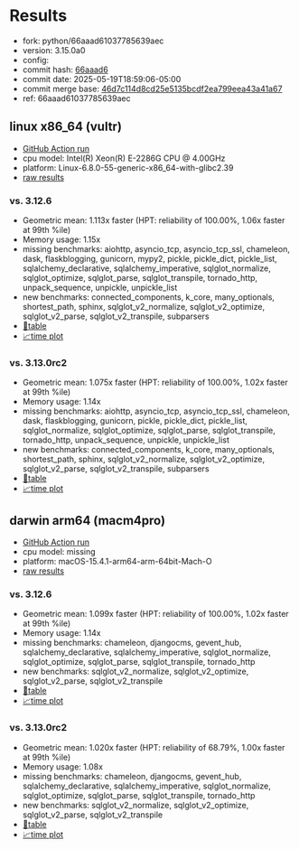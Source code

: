 # Results

- fork: python/66aaad61037785639aec
- version: 3.15.0a0
- config: 
- commit hash: [66aaad6](https://github.com/python/cpython/commit/66aaad6)
- commit date: 2025-05-19T18:59:06-05:00
- commit merge base: [46d7c114d8cd25e5135bcdf2ea799eea43a41a67](https://github.com/python/cpython/commit/46d7c114d8cd25e5135bcdf2ea799eea43a41a67)
- ref: 66aaad61037785639aec

## linux x86_64 (vultr)

- [GitHub Action run](https://github.com/facebookexperimental/free-threading-benchmarking/actions/runs/15126027952)
- cpu model: Intel(R) Xeon(R) E-2286G CPU @ 4.00GHz
- platform: Linux-6.8.0-55-generic-x86_64-with-glibc2.39
- [raw results](bm-20250519-vultr-x86_64-python-66aaad61037785639aec-3.15.0a0-66aaad6.json)

### vs. 3.12.6

- Geometric mean: 1.113x faster (HPT: reliability of 100.00%, 1.06x faster at 99th %ile)
- Memory usage: 1.15x
- missing benchmarks: aiohttp, asyncio_tcp, asyncio_tcp_ssl, chameleon, dask, flaskblogging, gunicorn, mypy2, pickle, pickle_dict, pickle_list, sqlalchemy_declarative, sqlalchemy_imperative, sqlglot_normalize, sqlglot_optimize, sqlglot_parse, sqlglot_transpile, tornado_http, unpack_sequence, unpickle, unpickle_list
- new benchmarks: connected_components, k_core, many_optionals, shortest_path, sphinx, sqlglot_v2_normalize, sqlglot_v2_optimize, sqlglot_v2_parse, sqlglot_v2_transpile, subparsers
- [📄table](bm-20250519-vultr-x86_64-python-66aaad61037785639aec-3.15.0a0-66aaad6-vs-3.12.6.md)
- [📈time plot](bm-20250519-vultr-x86_64-python-66aaad61037785639aec-3.15.0a0-66aaad6-vs-3.12.6.svg)

### vs. 3.13.0rc2

- Geometric mean: 1.075x faster (HPT: reliability of 100.00%, 1.02x faster at 99th %ile)
- Memory usage: 1.14x
- missing benchmarks: aiohttp, asyncio_tcp, asyncio_tcp_ssl, chameleon, dask, flaskblogging, gunicorn, pickle, pickle_dict, pickle_list, sqlglot_normalize, sqlglot_optimize, sqlglot_parse, sqlglot_transpile, tornado_http, unpack_sequence, unpickle, unpickle_list
- new benchmarks: connected_components, k_core, many_optionals, shortest_path, sphinx, sqlglot_v2_normalize, sqlglot_v2_optimize, sqlglot_v2_parse, sqlglot_v2_transpile, subparsers
- [📄table](bm-20250519-vultr-x86_64-python-66aaad61037785639aec-3.15.0a0-66aaad6-vs-3.13.0rc2.md)
- [📈time plot](bm-20250519-vultr-x86_64-python-66aaad61037785639aec-3.15.0a0-66aaad6-vs-3.13.0rc2.svg)

## darwin arm64 (macm4pro)

- [GitHub Action run](https://github.com/facebookexperimental/free-threading-benchmarking/actions/runs/15126027952)
- cpu model: missing
- platform: macOS-15.4.1-arm64-arm-64bit-Mach-O
- [raw results](bm-20250519-macm4pro-arm64-python-66aaad61037785639aec-3.15.0a0-66aaad6.json)

### vs. 3.12.6

- Geometric mean: 1.099x faster (HPT: reliability of 100.00%, 1.02x faster at 99th %ile)
- Memory usage: 1.14x
- missing benchmarks: chameleon, djangocms, gevent_hub, sqlalchemy_declarative, sqlalchemy_imperative, sqlglot_normalize, sqlglot_optimize, sqlglot_parse, sqlglot_transpile, tornado_http
- new benchmarks: sqlglot_v2_normalize, sqlglot_v2_optimize, sqlglot_v2_parse, sqlglot_v2_transpile
- [📄table](bm-20250519-macm4pro-arm64-python-66aaad61037785639aec-3.15.0a0-66aaad6-vs-3.12.6.md)
- [📈time plot](bm-20250519-macm4pro-arm64-python-66aaad61037785639aec-3.15.0a0-66aaad6-vs-3.12.6.svg)

### vs. 3.13.0rc2

- Geometric mean: 1.020x faster (HPT: reliability of 68.79%, 1.00x faster at 99th %ile)
- Memory usage: 1.08x
- missing benchmarks: chameleon, djangocms, gevent_hub, sqlalchemy_declarative, sqlalchemy_imperative, sqlglot_normalize, sqlglot_optimize, sqlglot_parse, sqlglot_transpile, tornado_http
- new benchmarks: sqlglot_v2_normalize, sqlglot_v2_optimize, sqlglot_v2_parse, sqlglot_v2_transpile
- [📄table](bm-20250519-macm4pro-arm64-python-66aaad61037785639aec-3.15.0a0-66aaad6-vs-3.13.0rc2.md)
- [📈time plot](bm-20250519-macm4pro-arm64-python-66aaad61037785639aec-3.15.0a0-66aaad6-vs-3.13.0rc2.svg)

